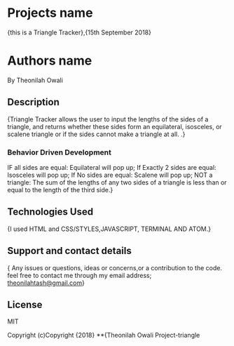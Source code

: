 #  Projects name

{this is a Triangle Tracker},{15th September 2018}

#  Authors name
By Theonilah Owali

##  Description
{Triangle Tracker allows the user to input the lengths of the sides of a triangle, and returns whether these sides form an equilateral, isosceles, or scalene triangle or if the sides cannot make a triangle at all. .}

###  Behavior Driven Development
IF all sides are equal: Equilateral will pop up;
If Exactly 2 sides are equal: Isosceles will pop up;
If No sides are equal: Scalene will pop up;
NOT a triangle: The sum of the lengths of any two sides of a triangle is less than or equal to the length of the third side.}


## Technologies Used
{I used HTML and CSS/STYLES,JAVASCRIPT, TERMINAL AND ATOM.}

## Support and contact details
{ Any issues or questions, ideas or concerns,or a contribution to the code. feel free to contact me through my email address; theonilahtash@gmail.com}

## License
MIT

Copyright (c)Copyright {2018} **{Theonilah Owali Project-triangle
